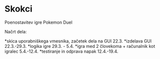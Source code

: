 # Skokci
Poenostavitev igre Pokemon Duel

Načrt dela:

*skica uporabniškega vmesnika, začetek dela na GUI 22.3.
*izdelava GUI 22.3.-29.3.
*logika igre 29.3. - 5.4.
*igra med 2 človekoma + računalnik kot igralec 5.4.-12.4.
*testiranje in odprava napak 12.4.-19.4.
